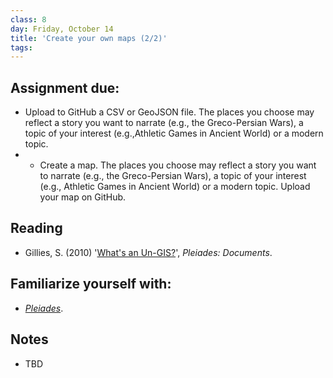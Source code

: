 ```yaml
---
class: 8
day: Friday, October 14
title: 'Create your own maps (2/2)'
tags: 
---
```


## Assignment due: 
- Upload to GitHub a CSV or GeoJSON file. The places you choose may reflect a story you want to narrate (e.g., the Greco-Persian Wars), a topic of your interest (e.g.,Athletic Games in Ancient World) or a modern topic.
- - Create a map. The places you choose may reflect a story you want to narrate (e.g., the Greco-Persian Wars), a topic of your interest (e.g., Athletic Games in Ancient World) or a modern topic. Upload your map on GitHub.

## Reading 
- Gillies, S. (2010) '[What's an Un-GIS?](https://pleiades.stoa.org/docs/papers-and-presentations/whats-an-un-gis)', _Pleiades: Documents_.

## Familiarize yourself with: 
- [_Pleiades_](https://pleiades.stoa.org/). 

## Notes 
- TBD